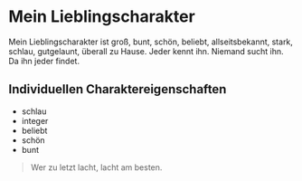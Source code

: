 # Mein Lieblingscharakter

Mein Lieblingscharakter ist groß, bunt, schön, beliebt, allseitsbekannt, stark, schlau, gutgelaunt, überall zu Hause.
Jeder kennt ihn. Niemand sucht ihn. Da ihn jeder findet.

## Individuellen Charaktereigenschaften

* schlau
* integer
* beliebt
* schön
* bunt

> Wer zu letzt lacht,
> lacht am besten.
